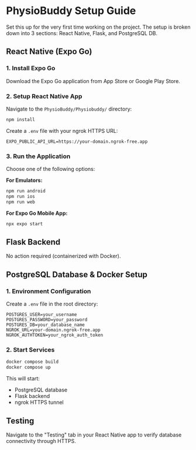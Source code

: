 # PhysioBuddy Setup Guide

Set this up for the very first time working on the project. The setup is broken down into 3 sections: React Native, Flask, and PostgreSQL DB.

## React Native (Expo Go)

### 1. Install Expo Go
Download the Expo Go application from App Store or Google Play Store.

### 2. Setup React Native App
Navigate to the `PhysioBuddy/Physiobuddy/` directory:

```bash
npm install
```

Create a `.env` file with your ngrok HTTPS URL:
```env
EXPO_PUBLIC_API_URL=https://your-domain.ngrok-free.app
```

### 3. Run the Application
Choose one of the following options:

**For Emulators:**
```bash
npm run android
npm run ios
npm run web
```

**For Expo Go Mobile App:**
```bash
npx expo start
```

## Flask Backend
No action required (containerized with Docker).

## PostgreSQL Database & Docker Setup

### 1. Environment Configuration
Create a `.env` file in the root directory:

```env
POSTGRES_USER=your_username
POSTGRES_PASSWORD=your_password
POSTGRES_DB=your_database_name
NGROK_URL=your-domain.ngrok-free.app
NGROK_AUTHTOKEN=your_ngrok_auth_token
```

### 2. Start Services
```bash
docker compose build
docker compose up
```

This will start:
- PostgreSQL database
- Flask backend
- ngrok HTTPS tunnel

## Testing
Navigate to the "Testing" tab in your React Native app to verify database connectivity through HTTPS.